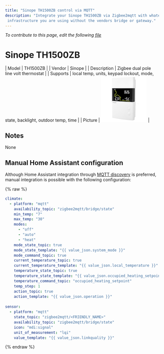```yaml
---
title: "Sinope TH1500ZB control via MQTT"
description: "Integrate your Sinope TH1500ZB via Zigbee2mqtt with whatever smart home
 infrastructure you are using without the vendors bridge or gateway."
---
```


*To contribute to this page, edit the following
[file](https://github.com/Koenkk/zigbee2mqtt.io/blob/master/docs/devices/TH1500ZB.md)*

# Sinope TH1500ZB

| Model | TH1500ZB  |
| Vendor  | Sinope  |
| Description | Zigbee dual pole line volt thermostat |
| Supports | local temp, units, keypad lockout, mode, state, backlight, outdoor temp, time |
| Picture | ![Sinope TH1500ZB](../images/devices/TH1500ZB.jpg) |

## Notes

None

## Manual Home Assistant configuration
Although Home Assistant integration through [MQTT discovery](../integration/home_assistant) is preferred,
manual integration is possible with the following configuration:


{% raw %}
```yaml
climate:
  - platform: "mqtt"
    availability_topic: "zigbee2mqtt/bridge/state"
    min_temp: "7"
    max_temp: "30"
    modes: 
      - "off"
      - "auto"
      - "heat"
    mode_state_topic: true
    mode_state_template: "{{ value_json.system_mode }}"
    mode_command_topic: true
    current_temperature_topic: true
    current_temperature_template: "{{ value_json.local_temperature }}"
    temperature_state_topic: true
    temperature_state_template: "{{ value_json.occupied_heating_setpoint }}"
    temperature_command_topic: "occupied_heating_setpoint"
    temp_step: 1
    action_topic: true
    action_template: "{{ value_json.operation }}"

sensor:
  - platform: "mqtt"
    state_topic: "zigbee2mqtt/<FRIENDLY_NAME>"
    availability_topic: "zigbee2mqtt/bridge/state"
    icon: "mdi:signal"
    unit_of_measurement: "lqi"
    value_template: "{{ value_json.linkquality }}"
```
{% endraw %}


